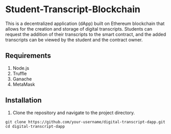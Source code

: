 # Student-Transcript-Blockchain
This is a decentralized application (dApp) built on Ethereum blockchain that allows for the creation and storage of digital transcripts. Students can request the addition of their transcripts to the smart contract, and the added transcripts can be viewed by the student and the contract owner.

## Requirements
<ol><li>Node.js</li>
<li>Truffle</li>
<li>Ganache</li>
<li>MetaMask</li>
</ol>

## Installation
1) Clone the repository and navigate to the project directory.

`git clone https://github.com/your-username/digital-transcript-dapp.git
cd digital-transcript-dapp`

